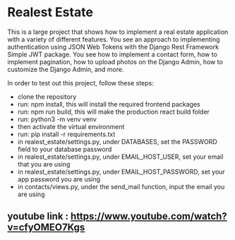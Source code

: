 # Realest Estate
This is a large project that shows how to implement a real estate application with a variety of different features. You see an approach to implementing authentication using JSON Web Tokens with the Django Rest Framework Simple JWT package. You see how to implement a contact form, how to implement pagination, how to upload photos on the Django Admin, how to customize the Django Admin, and more.

In order to test out this project, follow these steps:
- clone the repository
- run: npm install, this will install the required frontend packages
- run: npm run build, this will make the production react build folder
- run: python3 -m venv venv
- then activate the virtual environment
- run: pip install -r requirements.txt
- in realest_estate/settings.py, under DATABASES, set the PASSWORD field to your database password
- in realest_estate/settings.py, under EMAIL_HOST_USER, set your email that you are using
- in realest_estate/settings.py, under EMAIL_HOST_PASSWORD, set your app password you are using
- in contacts/views.py, under the send_mail function, input the email you are using


 ## youtube link : https://www.youtube.com/watch?v=cfyOMEO7Kgs
